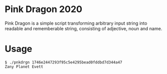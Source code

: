 # Pink Dragon 2020

Pink Dragon is a simple script transforming arbitrary input string into
readable and rememberable string, consisting of adjective, noun and name.

# Usage
```
$ ./pnkdrgn 1746e2447293f95c5e4295bead0fddbd7d344a47
Zany Planet Evett
```
